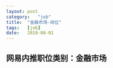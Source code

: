 ```yaml
---
layout:	post
category:	"job"
title:	"金融市场-岗位"
tags:	[job]
date:	2018-08-01
---
```

## 网易内推职位类别：金融市场
